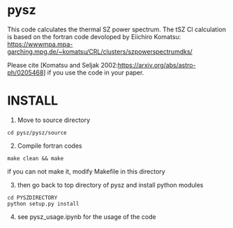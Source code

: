 # pysz
This code calculates the thermal SZ power spectrum.
The tSZ Cl calculation is based on the fortran code devoloped by Eiichiro Komatsu:
https://wwwmpa.mpa-garching.mpg.de/~komatsu/CRL/clusters/szpowerspectrumdks/

Please cite [Komatsu and Seljak 2002:https://arxiv.org/abs/astro-ph/0205468] if you use the code in your paper.

# INSTALL
1. Move to source directory

```
cd pysz/pysz/source
```

2. Compile fortran codes

```
make clean && make
```

if you can not make it, modify Makefile in this directory


3. then go back to top directory of pysz and install python modules

```
cd PYSZDIRECTORY
python setup.py install
```

4. see pysz_usage.ipynb for the usage of the code
